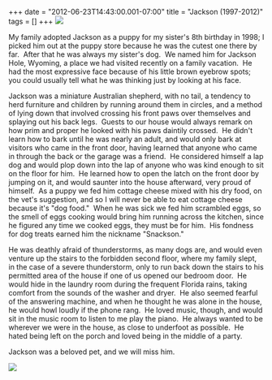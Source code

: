 +++
date = "2012-06-23T14:43:00.001-07:00"
title = "Jackson (1997-2012)"
tags = []
+++
<img src="http://4.bp.blogspot.com/-T7R0u2T3tGQ/T-XtWPSXEPI/AAAAAAAAA3g/l0lD5yWzmeE/s1600/IMG_1410.JPG"/>

My family adopted Jackson as a puppy for my sister's 8th birthday in 1998; I picked him out at the puppy store because he was the cutest one there by far.  After that he was always my sister's dog.  We named him for Jackson Hole, Wyoming, a place we had visited recently on a family vacation.  He had the most expressive face because of his little brown eyebrow spots; you could usually tell what he was thinking just by looking at his face.

Jackson was a miniature Australian shepherd, with no tail, a tendency to herd furniture and children by running around them in circles, and a method of lying down that involved crossing his front paws over themselves and splaying out his back legs.  Guests to our house would always remark on how prim and proper he looked with his paws daintily crossed.  He didn't learn how to bark until he was nearly an adult, and would only bark at visitors who came in the front door, having learned that anyone who came in through the back or the garage was a friend.  He considered himself a lap dog and would plop down into the lap of anyone who was kind enough to sit on the floor for him.  He learned how to open the latch on the front  door by jumping on it, and would saunter into the house afterward, very proud of  himself.  As a puppy we fed him cottage cheese mixed with his dry food, on  the vet's suggestion, and so I will never be able to eat cottage  cheese because it's "dog food."  When he was sick we fed him scrambled  eggs, so the smell of eggs cooking would bring him running across the  kitchen, since he figured any time we cooked eggs, they must be for him.  His fondness for dog treats earned him the nickname "Snackson."

He was deathly afraid of thunderstorms, as many dogs are, and would even venture up the stairs to the forbidden second floor, where my family slept, in the case of a severe thunderstorm, only to run back down the stairs to his permitted area of the house if one of us opened our bedroom door.  He would hide in the laundry room during the frequent Florida rains, taking comfort from the sounds of the washer and dryer.  He also seemed fearful of the answering machine, and when he thought he was alone in the house, he would howl loudly if the phone rang.  He loved music, though, and would sit in the music room to listen to me play the piano.  He always wanted to be wherever we were in the house, as close to underfoot as possible.  He hated being left on the porch and loved being in the middle of a party.

Jackson was a beloved pet, and we will miss him.

<img src="http://2.bp.blogspot.com/-unG3P15lFUQ/T-XtV8-twHI/AAAAAAAAA3Y/2oJyTtr5i3E/s1600/IMG_1399.JPG"/>
